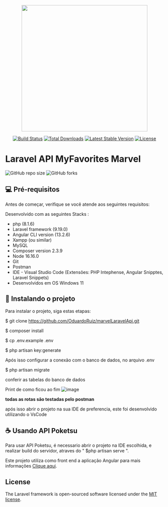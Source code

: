 <p align="center"><a href="https://laravel.com" target="_blank"><img src="https://raw.githubusercontent.com/laravel/art/master/logo-lockup/5%20SVG/2%20CMYK/1%20Full%20Color/laravel-logolockup-cmyk-red.svg" width="400"></a></p>

<p align="center">
<a href="https://travis-ci.org/laravel/framework"><img src="https://travis-ci.org/laravel/framework.svg" alt="Build Status"></a>
<a href="https://packagist.org/packages/laravel/framework"><img src="https://img.shields.io/packagist/dt/laravel/framework" alt="Total Downloads"></a>
<a href="https://packagist.org/packages/laravel/framework"><img src="https://img.shields.io/packagist/v/laravel/framework" alt="Latest Stable Version"></a>
<a href="https://packagist.org/packages/laravel/framework"><img src="https://img.shields.io/packagist/l/laravel/framework" alt="License"></a>
</p>

# Laravel API MyFavorites Marvel

![GitHub repo size](https://img.shields.io/github/repo-size/OduardoRuiz/PokemonLaravelApi?style=for-the-badge)
![GitHub forks](https://img.shields.io/github/forks/OduardoRuiz/PokemonLaravelApi?style=for-the-badge)



## 💻 Pré-requisitos

Antes de começar, verifique se você atende aos seguintes requisitos:

Desenvolvido com as seguintes Stacks : 
* php (8.1.6)
* Laravel framework (9.19.0)
* Angular CLI version (13.2.6)
* Xampp (ou similar)
* MySQL
* Composer version 2.3.9
* Node 16.16.0
* Git
* Postman
* IDE - Visual Studio Code (Extensões: PHP Intephense, Angular Snipptes, Laravel Snippets)
* Desenvolvidos em OS Windows 11


## 🚀 Instalando o projeto

Para instalar o projeto, siga estas etapas:

$ git clone https://github.com/OduardoRuiz/marvelLaravelApi.git

$ composer install

$ cp .env.example .env

$ php artisan key:generate

Após isso configurar a conexão com o banco de dados, no arquivo .env

$ php artisan migrate

conferir as tabelas do banco de dados

Print de como ficou ao fim
![image](https://user-images.githubusercontent.com/59852595/178585582-2470950e-1af7-44d1-a420-d01e6952d461.png)


**todas as rotas são testadas pelo postman**


após isso abrir o projeto na sua IDE de preferencia, este foi desenvolvido utilizando o VsCode


## ☕ Usando API Poketsu

Para usar API Poketsu, é necessario abrir o projeto na IDE escolhida, e realizar build do servidor, atraves do " $php artisan serve ".






Este projeto utiliza como front end a aplicação Angular  para mais informações <a href="https://github.com/OduardoRuiz/marvelAngularApi">Clique aqui</a>.


## License

The Laravel framework is open-sourced software licensed under the [MIT license](https://opensource.org/licenses/MIT).
